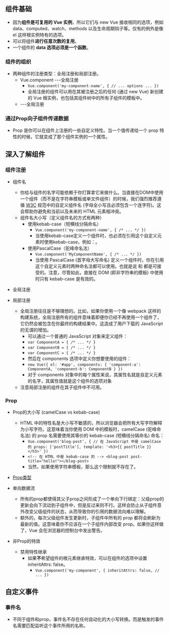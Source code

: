 

## 	组件基础
* 因为**组件是可复用的 Vue 实例**，所以它们与 new Vue 接收相同的选项，例如 data、computed、watch、methods 以及生命周期钩子等。仅有的例外是像 el 这样根实例特有的选项。
* 可以将组件**进行任意次数的复用**。
* 一个组件的 **data 选项必须是一个函数**。

###		组件的组织
* 两种组件的注册类型：全局注册和局部注册。
	* Vue.component	---全局注册
		* `Vue.component('my-component-name', {
		  		// ... options ...
		    })`
		* 全局注册的组件可以用在其被注册之后的任何 (通过 new Vue) 新创建的 Vue 根实例，也包括其组件树中的所有子组件的模板中。
	* ---全局注册

###		通过Prop向子组件传递数据
* Prop 是你可以在组件上注册的一些自定义特性。当一个值传递给一个 prop 特性的时候，它就变成了那个组件实例的一个属性。

##	深入了解组件
###		组件注册
* 组件名
	* 你给与组件的名字可能依赖于你打算拿它来做什么。当直接在DOM中使用一个组件（而不是在字符串模板或单文件组件）的时候，我们强烈推荐遵循 [W3C](https://html.spec.whatwg.org/multipage/custom-elements.html#valid-custom-element-name) 规范中的自定义组件名 (字母全小写且必须包含一个连字符)。这会帮助你避免和当前以及未来的 HTML 元素相冲突。
	* 组件名大小写（定义组件名的方式有两种）
		* 使用kebab-case（短横线分隔命名）
			* `Vue.component('my-component-name', { /* ... */ })`
			* 当使用kebab-case定义一个组件时，也必须在引用这个自定义元素时使用kebab-case，例如：<my-component-name>。
		* 使用PascalCase（驼峰命名法）
			* `Vue.component('MyComponentName', { /* ... */ })`
			* 当使用 PascalCase (首字母大写命名) 定义一个组件时，你在引用这个自定义元素时两种命名法都可以使用。也就是说 <my-component-name> 和 <MyComponentName> 都是可接受的。注意，尽管如此，直接在 DOM (即非字符串的模板) 中使用时只有 kebab-case 是有效的。

* 全局注册

* 局部注册
	* 全局注册往往是不够理想的。比如，如果你使用一个像 webpack 这样的构建系统，全局注册所有的组件意味着即便你已经不再使用一个组件了，它仍然会被包含在你最终的构建结果中。这造成了用户下载的 JavaScript 的无谓的增加。
		* 可以通过一个普通的 JavaScript 对象来定义组件：
		 * `var ComponentA = { /* ... */ }`
		 * `var ComponentB = { /* ... */ }`
		 * `var ComponentC = { /* ... */ }`
		* 然后在 components 选项中定义你想要使用的组件：
		 * `new Vue({
			  el: '#app',
			  components: {
			    'component-a': ComponentA,
			    'component-b': ComponentB
			  }
			})`
		* 对于 components 对象中的每个属性来说，其属性名就是自定义元素的名字，其属性值就是这个组件的选项对象
	* 注意局部注册的组件在其子组件中不可用。

###		Prop
* Prop的大小写 (camelCase vs kebab-case)
	* HTML 中的特性名是大小写不敏感的，所以浏览器会把所有大写字符解释为小写字符。这意味着当你使用 DOM 中的模板时，camelCase (驼峰命名法) 的 prop 名需要使用其等价的 kebab-case (短横线分隔命名) 命名：
		* `Vue.component('blog-post', {
			  // 在 JavaScript 中是 camelCase 的
			  props: ['postTitle'],
			  template: '<h3>{{ postTitle }}</h3>'
			})`
		* `<!-- 在 HTML 中是 kebab-case 的 -->
			<blog-post post-title="hello!"></blog-post>`
		* 当然，如果使用字符串模板，那么这个限制就不存在了。

* [Prop类型](https://cn.vuejs.org/v2/guide/components-props.html#Prop-%E7%B1%BB%E5%9E%8B)
	
* 单向数据流
	* 所有的prop都使得其父子prop之间形成了一个单向下行绑定：父级prop的更新会向下流动到子组件中，但是反过来则不行。这样会防止从子组件意外改变父级组件的状态，从而导致你的引用的数据流向难以理解。
	* 额外的，每次父级组件发生更新时，子组件中所有的 prop 都将会刷新为最新的值。这意味着你不应该在一个子组件内部改变 prop。如果你这样做了，Vue 会在浏览器的控制台中发出警告。

* 非Prop的特效
	* 禁用特性继承
		* 如果**不**希望组件的根元素继承特效，可以在组件的选项中设置inheritAttrs: false。
			* `Vue.component('my-component', {
				  inheritAttrs: false,
				  // ...
				})`

##	自定义事件
###		事件名
* 不同于组件和prop，事件名不存在任何自动化的大小写转换。而是触发的事件名需要匹配监听这个事件所用的名称。